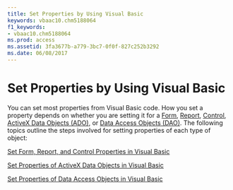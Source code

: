 ```yaml
---
title: Set Properties by Using Visual Basic
keywords: vbaac10.chm5188064
f1_keywords:
- vbaac10.chm5188064
ms.prod: access
ms.assetid: 3fa3677b-a779-3bc7-0f0f-827c252b3292
ms.date: 06/08/2017
---
```



# Set Properties by Using Visual Basic

You can set most properties from Visual Basic code. How you set a property depends on whether you are setting it for a [Form](../../../api/Access.Form.md), [Report](../../../api/Access.Report.md), [Control](../../../api/Access.Control.md), [ActiveX Data Objects (ADO)](activex-data-objects-ado.md), or [Data Access Objects (DAO)](data-access-objects-dao.md). The following topics outline the steps involved for setting properties of each type of object:

[Set Form, Report, and Control Properties in Visual Basic](set-form-report-and-control-properties-in-visual-basic.md)

[Set Properties of ActiveX Data Objects in Visual Basic](set-properties-of-activex-data-objects-in-visual-basic.md)

[Set Properties of Data Access Objects in Visual Basic](set-properties-of-data-access-objects-in-visual-basic.md)

